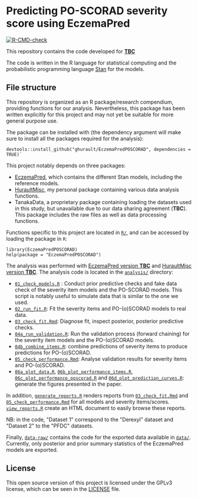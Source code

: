 # Predicting PO-SCORAD severity score using EczemaPred
<!-- badges: start -->
  [![R-CMD-check](https://github.com/ghurault/EczemaPredPOSCORAD/workflows/R-CMD-check/badge.svg)](https://github.com/ghurault/EczemaPredPOSCORAD/actions)
  <!-- badges: end -->

This repository contains the code developed for [**TBC**](#)

The code is written in the R language for statistical computing and the probabilistic programming language [Stan](https://mc-stan.org/) for the models.

## File structure

This repository is organized as an R package/research compendium, providing functions for our analysis.
Nevertheless, this package has been written explicitly for this project and may not yet be suitable for more general purpose use.

The package can be installed with (the dependency argument will make sure to install all the packages required for the analysis):
```{r}
devtools::install_github("ghurault/EczemaPredPOSCORAD", dependencies = TRUE)`
```

This project notably depends on three packages:

- [EczemaPred](https://github.com/ghurault/EczemaPred), which contains the different Stan models, including the reference models.
- [HuraultMisc](https://github.com/ghurault/HuraultMisc), my personal package containing various data analysis functions.
- TanakaData, a proprietary package containing loading the datasets used in this study, but unavailable due to our data sharing agreement (**TBC**). This package includes the raw files as well as data processing functions.

Functions specific to this project are located in [`R/`](R/), and can be accessed by loading the package in `R`:

```{r}
library(EczemaPredPOSCORAD)
help(package = "EczemaPredPOSCORAD")
```

The analysis was performed with [EczemaPred version **TBC**]() and [HuraultMisc version **TBC**]().
The analysis code is located in the [`analysis/`](analysis/) directory:

- [`01_check_models.R`](analysis/01_check_models.R) : Conduct prior predictive checks and fake data check of the severity item models and the PO-SCORAD models.
This script is notably useful to simulate data that is similar to the one we used.
- [`02_run_fit.R`](analysis/02_run_fit.R): Fit the severity items and PO-(o)SCORAD models to real data.
- [`03_check_fit.Rmd`](analysis/03_check_fit.Rmd): Diagnose fit, inspect posterior, posterior predictive checks.
- [`04a_run_validation.R`](analysis/04a_run_validation.R): Run the validation process (forward chaining) for the severity item models and the PO-(o)SCORAD models.
- [`04b_combine_items.R`](analysis/04b_combine_items.R): combine predictions of severity items to produce predictions for PO-(o)SCORAD.
- [`05_check_performance.Rmd`](analysis/05_check_performance.Rmd): Analyse validation results for severity items and PO-(o)SCORAD.
- [`06a_plot_data.R`](analysis/06a_plot_data.R), [`06b_plot_performance_items.R`](analysis/06b_plot_performance_items.R), [`06c_plot_performance_poscorad.R`](analysis/06c_plot_performance_poscorad.R) and [`06d_plot_prediction_curves.R`](analysis/06d_plot_prediction_curves.R): generate the figures presented in the paper.

In addition, [`generate_reports.R`](analysis/generate_reports.R) renders reports from [`03_check_fit.Rmd`](analysis/03_check_fit.Rmd) and [`05_check_performance.Rmd`](analysis/05_check_performance.Rmd) for all models and severity items/scores.
[`view_reports.R`](analysis/view_reports.R) create an HTML document to easily browse these reports.

NB: in the code, "Dataset 1" correspond to the "Derexyl" dataset and "Dataset 2" to the "PFDC" datasets.

Finally, [`data-raw/`](data-raw/) contains the code for the exported data available in [`data/`](data/).
Currently, only posterior and prior summary statistics of the EczemaPred models are exported.

## License

This open source version of this project is licensed under the GPLv3 license, which can be seen in the [LICENSE](LICENSE.md) file.
